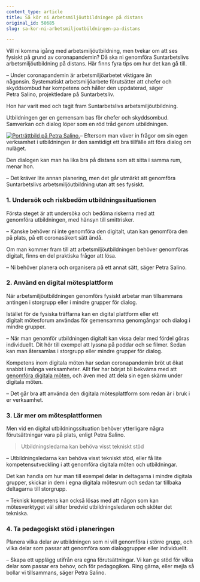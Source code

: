 ```yaml
---
content_type: article
title: Så kör ni Arbetsmiljöutbildningen på distans
original_id: 50685
slug: sa-kor-ni-arbetsmiljoutbildningen-pa-distans

---
```


Vill ni komma igång med arbetsmiljöutbildning, men tvekar om att ses fysiskt på grund av coronapandemin? Då ska ni genomföra Suntarbetslivs arbetsmiljöutbildning på distans. Här finns fyra tips om hur det kan gå till.   

– Under coronapandemin är arbetsmiljöarbetet viktigare än någonsin. Systematiskt arbetsmiljöarbete förutsätter att chefer och skyddsombud har kompetens och håller den uppdaterad, säger Petra Salino, projektledare på Suntarbetsliv.  

Hon har varit med och tagit fram Suntarbetslivs arbetsmiljöutbildning.   

Utbildningen ger en gemensam bas för chefer och skyddsombud. Samverkan och dialog löper som en röd tråd genom utbildningen.   

[![Porträttbild på Petra Salino.](https://www.suntarbetsliv.se/wp-content/uploads/2020/09/200x220-petra-salino-foto-kristofer-samuelsson.jpg)](https://www.suntarbetsliv.se/wp-content/uploads/2020/09/200x220-petra-salino-foto-kristofer-samuelsson.jpg)– Eftersom man väver in frågor om sin egen verksamhet i utbildningen är den samtidigt ett bra tillfälle att föra dialog om nuläget.   

Den dialogen kan man ha lika bra på distans som att sitta i samma rum, menar hon.   

– Det kräver lite annan planering, men det går utmärkt att genomföra Suntarbetslivs arbetsmiljöutbildning utan att ses fysiskt.   

### 1\. Undersök och riskbedöm utbildningssituationen  

Första steget är att undersöka och bedöma riskerna med att genomföra utbildningen, med hänsyn till smittrisker.   

– Kanske behöver ni inte genomföra den digitalt, utan kan genomföra den på plats, på ett coronasäkert sätt ändå.     

Om man kommer fram till att arbetsmiljöutbildningen behöver genomföras digitalt, finns en del praktiska frågor att lösa.     

– Ni behöver planera och organisera på ett annat sätt, säger Petra Salino.  

### 2\. Använd en digital mötesplattform   

När arbetsmiljöutbildningen genomförs fysiskt arbetar man tillsammans antingen i storgrupp eller i mindre grupper för dialog.  

Istället för de fysiska träffarna kan en digital plattform eller ett digitalt mötesforum användas för gemensamma genomgångar och dialog i mindre grupper.

– När man genomför utbildningen digitalt kan vissa delar med fördel göras individuellt. Dit hör till exempel att lyssna på poddar och se filmer. Sedan kan man återsamlas i storgrupp eller mindre grupper för dialog. 

Kompetens inom digitala möten har sedan coronapandemin bröt ut ökat snabbt i många verksamheter. Allt fler har börjat bli bekväma med att [genomföra digitala möten](https://www.suntarbetsliv.se/verktyg/arbetsmiljoarbete-i-tider-av-corona/jobba-pa-nya-satt/), och även med att dela sin egen skärm under digitala möten.   

– Det går bra att använda den digitala mötesplattform som redan är i bruk i er verksamhet.   

### 3\. Lär mer om mötesplattformen   

Men vid en digital utbildningssituation behöver ytterligare några förutsättningar vara på plats, enligt Petra Salino.  

> Utbildningsledarna kan behöva visst tekniskt stöd

– Utbildningsledarna kan behöva visst tekniskt stöd, eller få lite kompetensutveckling i att genomföra digitala möten och utbildningar.   

Det kan handla om hur man till exempel delar in deltagarna i mindre digitala grupper, skickar in dem i egna digitala mötesrum och sedan tar tillbaka deltagarna till storgrupp.   

– Teknisk kompetens kan också lösas med att någon som kan mötesverktyget väl sitter bredvid utbildningsledaren och sköter det tekniska.   

### 4\. Ta pedagogiskt stöd i planeringen   

Planera vilka delar av utbildningen som ni vill genomföra i större grupp, och vilka delar som passar att genomföra som dialoggrupper eller individuellt.    

– Skapa ett upplägg utifrån era egna förutsättningar. Vi kan ge stöd för vilka delar som passar era behov, och för pedagogiken. Ring gärna, eller mejla så bollar vi tillsammans, säger Petra Salino.

